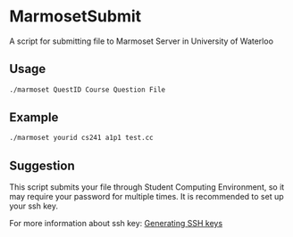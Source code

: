 # MarmosetSubmit
A script for submitting file to Marmoset Server in University of Waterloo

## Usage
```bash
./marmoset QuestID Course Question File
```

## Example
```bash
./marmoset yourid cs241 a1p1 test.cc
```

## Suggestion
This script submits your file through Student Computing Environment, so it may require your password for multiple times. It is recommended to set up your ssh key.

For more information about ssh key: [Generating SSH keys](https://help.github.com/articles/generating-ssh-keys/)
